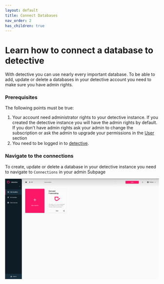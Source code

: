 ```yaml
---
layout: default
title: Connect Databases
nav_order: 2
has_children: true
---
```


# Learn how to connect a database to detective
With detective you can use nearly every important database. To be able to add, update or delete a databases in your
detective account you need to make sure you have admin rights.

### Prerequisites
The following points must be true:
1. Your account need administrator rights to your detective instance. If you created the detective instance you will have the admin rights by default. If you don't have admin rights ask your admin to change the subscription or ask the admin to upgrade your permissions in the [User](./users) section
2. You need to be logged in to [detective](https://detective.solutions/login).

### Navigate to the connections
To create, update or delete a database in your detective instance you need to navigate to `Connections` in your
admin Subpage

![navigation](./assets/gifs/connections/navigate_to_connections.gif)

